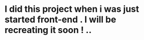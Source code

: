 <h1> I did this project when i was just started front-end . I will be recreating it soon ! ..   </h1>

<!-- <h1 align="center"> HTML Android<img src="https://img.icons8.com/color/25/000000/android-os.png"/> </h1>
<h3 align="center"> HTML Android is a web application where you can use a Android interface online </h3>

<img src="https://user-images.githubusercontent.com/87514488/136426740-39af78a5-05d1-47cf-a776-fb861dff1af2.png">
<h7> • Under Development </h7>
<h7> • I did this project when i was just started front-end . I will be recreating it soon ! .. </h7> -->

